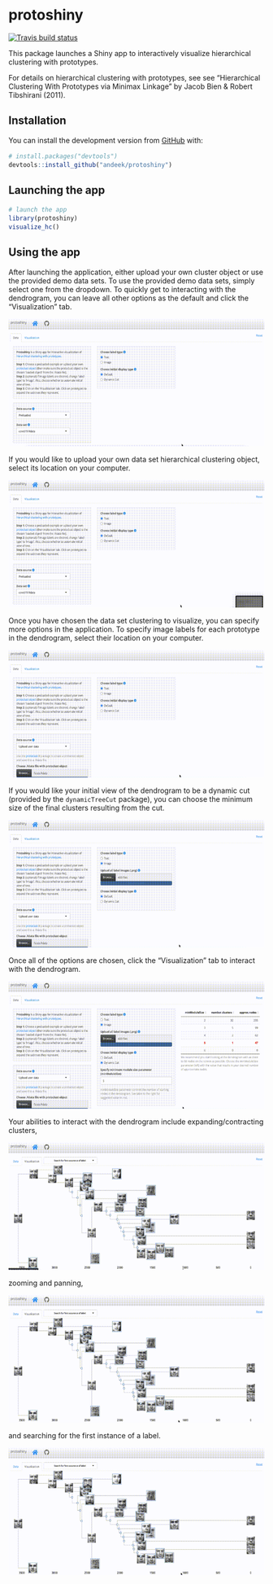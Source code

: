 
<!-- README.md is generated from README.Rmd. Please edit that file -->

# protoshiny

<!-- badges: start -->

[![Travis build
status](https://app.travis-ci.com/andeek/protoshiny.svg?branch=master)](https://app.travis-ci.com/andeek/protoshiny.svg?branch=master)
<!-- badges: end -->

This package launches a Shiny app to interactively visualize
hierarchical clustering with prototypes.

For details on hierarchical clustering with prototypes, see see
“Hierarchical Clustering With Prototypes via Minimax Linkage” by Jacob
Bien & Robert Tibshirani (2011).

## Installation

You can install the development version from
[GitHub](https://github.com/) with:

``` r
# install.packages("devtools")
devtools::install_github("andeek/protoshiny")
```

## Launching the app

``` r
# launch the app
library(protoshiny)
visualize_hc()
```

## Using the app

<!-- ffmpeg -i default_data.mov -s 800x400 -pix_fmt rgb24 -r 10 -f gif - | gifsicle --optimize=3 --delay=3 > ~/Documents/research/data_viz/protoshiny/man/figures/README-default_data.gif -->

After launching the application, either upload your own cluster object
or use the provided demo data sets. To use the provided demo data sets,
simply select one from the dropdown. To quickly get to interacting with
the dendrogram, you can leave all other options as the default and click
the “Visualization” tab.

![](man/figures/README-default_data.gif)
<!-- TODO: remake to choose movies and click visualization tab. -->

If you would like to upload your own data set hierarchical clustering
object, select its location on your computer.

![](man/figures/README-upload_data.gif)

Once you have chosen the data set clustering to visualize, you can
specify more options in the application. To specify image labels for
each prototype in the dendrogram, select their location on your
computer.

![](man/figures/README-image_labels.gif)

If you would like your initial view of the dendrogram to be a dynamic
cut (provided by the `dynamicTreeCut` package), you can choose the
minimum size of the final clusters resulting from the cut.

![](man/figures/README-dynamic_cut.gif)

Once all of the options are chosen, click the “Visualization” tab to
interact with the dendrogram.

![](man/figures/README-visualize_tab.gif)

Your abilities to interact with the dendrogram include
expanding/contracting clusters,

![](man/figures/README-expand_contract.gif)

zooming and panning,

![](man/figures/README-zoom_pan.gif)

and searching for the first instance of a label.

![](man/figures/README-search.gif)
